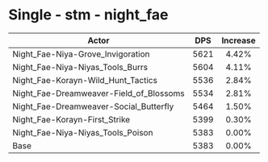 # Single - stm - night_fae
| Actor | DPS | Increase |
|---|:---:|:---:|
|Night_Fae-Niya-Grove_Invigoration|5621|4.42%|
|Night_Fae-Niya-Niyas_Tools_Burrs|5604|4.11%|
|Night_Fae-Korayn-Wild_Hunt_Tactics|5536|2.84%|
|Night_Fae-Dreamweaver-Field_of_Blossoms|5534|2.81%|
|Night_Fae-Dreamweaver-Social_Butterfly|5464|1.50%|
|Night_Fae-Korayn-First_Strike|5399|0.30%|
|Night_Fae-Niya-Niyas_Tools_Poison|5383|0.00%|
|Base|5383|0.00%|
